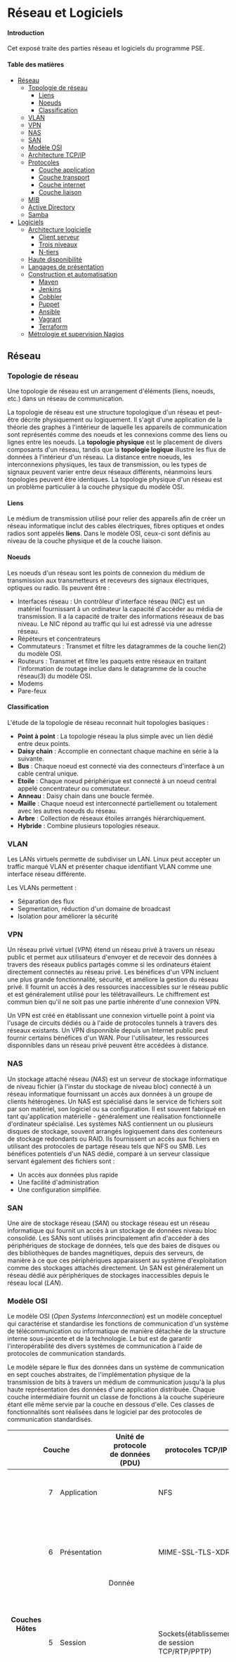 # Réseau et Logiciels

#### Introduction

Cet exposé traite des parties réseau et logiciels du programme PSE.

#### Table des matières

* [Réseau](#réseau)
    + [Topologie de réseau](#topologie-de-réseau)
        - [Liens](#liens)
        - [Noeuds](#noeuds)
        - [Classification](#classification)
    + [VLAN](#vlan)
    + [VPN](#vpn)
    + [NAS](#nas)
    + [SAN](#san)
    + [Modèle OSI](#modèle-osi)
    + [Architecture TCP/IP](#architecture-tcpip)
    + [Protocoles](#protocoles)
        - [Couche application](#couche-application)
        - [Couche transport](#couche-transport)
        - [Couche internet](#couche-internet)
        - [Couche liaison](#couche-liaison)
    + [MIB](#mib)
    + [Active Directory](#active-directory)
    + [Samba](#samba)
* [Logiciels](#logiciels)
    + [Architecture logicielle](#architecture-logicielle)
        - [Client serveur](#client-serveur)
        - [Trois niveaux](#trois-niveaux)
        - [N-tiers](#n-tiers)
    + [Haute disponibilité](#haute-disponibilité)
    + [Langages de présentation](#langages-de-présentation)
    + [Construction et automatisation](#construction-et-automatisation)
        - [Maven](#maven)
        - [Jenkins](#jenkins)
        - [Cobbler](#cobbler)
        - [Puppet](#puppet)
        - [Ansible](#ansible)
        - [Vagrant](#vagrant)
        - [Terraform](#terraform)
    + [Métrologie et supervision Nagios](#métrologie-et-supervision-nagios)

## Réseau

### Topologie de réseau

Une topologie de réseau est un arrangement d'éléments (liens, noeuds, etc.) dans un réseau de communication.

La topologie de réseau est une structure topologique d'un réseau et peut-être décrite physiquement ou logiquement. Il s'agit
d'une application de la théorie des graphes à l'intérieur de laquelle les appareils de communication sont représentés comme des
noeuds et les connexions comme des liens ou lignes entre les noeuds. La **topologie physique** est le placement de divers
composants d'un réseau, tandis que la **topologie logique** illustre les flux de données à l'intérieur d'un réseau. La distance
entre noeuds, les interconnexions physiques, les taux de transmission, ou les types de signaux peuvent varier entre deux réseaux
différents, néanmoins leurs topologies peuvent être identiques. La topologie physique d'un réseau est un problème particulier à
la couche physique du modèle OSI.

#### Liens

Le médium de transmission utilisé pour relier des appareils afin de créer un réseau informatique inclut des cables électriques,
fibres optiques et ondes radios sont appelés **liens**. Dans le modèle OSI, ceux-ci sont définis au niveau de la couche physique
et de la couche liaison.

#### Noeuds

Les noeuds d'un réseau sont les points de connexion du médium de transmission aux transmetteurs et receveurs des signaux
électriques, optiques ou radio. Ils peuvent être :

* Interfaces réseau : Un contrôleur d'interface réseau (NIC) est un matériel fournissant à un ordinateur la capacité d'accéder
au média de transmission. Il a la capacité de traiter des informations réseaux de bas niveau. Le NIC répond au traffic qui lui
est adressé via une adresse réseau.
* Répéteurs et concentrateurs
* Commutateurs : Transmet et filtre les datagrammes de la couche lien(2) du modèle OSI.
* Routeurs : Transmet et filtre les paquets entre réseaux en traitant l'information de routage inclue dans le datagramme de la
couche réseau(3) du modèle OSI.
* Modems
* Pare-feux

#### Classification

L'étude de la topologie de réseau reconnait huit topologies basiques :

* **Point à point** : La topologie réseau la plus simple avec un lien dédié entre deux points.
* **Daisy chain** : Accomplie en connectant chaque machine en série à la suivante.
* **Bus** : Chaque noeud est connecté via des connecteurs d'interface à un cable central unique.
* **Etoile** : Chaque noeud périphérique est connecté à un noeud central appelé concentrateur ou commutateur.
* **Anneau** : Daisy chain dans une boucle fermée.
* **Maille** : Chaque noeud est interconnecté partiellement ou totalement avec les autres noeuds du réseau.
* **Arbre** : Collection de réseaux étoiles arrangés hiérarchiquement.
* **Hybride** : Combine plusieurs topologies réseaux.

### VLAN

Les LANs virtuels permette de subdiviser un LAN. Linux peut accepter un traffic marqué VLAN et présenter chaque identifiant VLAN
comme une interface réseau différente.

Les VLANs permettent :

* Séparation des flux
* Segmentation, réduction d'un domaine de broadcast
* Isolation pour améliorer la sécurité

### VPN

Un réseau privé virtuel (*VPN*) étend un réseau privé à travers un réseau public et permet aux utilisateurs d'envoyer et de
recevoir des données à travers des réseaux publics partagés comme si les ordinateurs étaient directement connectés au réseau
privé. Les bénéfices d'un VPN incluent une plus grande fonctionnalité, sécurité, et améliore la gestion du réseau privé. Il
fournit un accès à des ressources inaccessibles sur le réseau public et est généralement utilisé pour les télétravailleurs. Le
chiffrement est commun bien qu'il ne soit pas une partie inhérente d'une connexion VPN.

Un VPN est créé en établissant une connexion virtuelle point à point via l'usage de circuits dédiés ou à l'aide de protocoles
tunnels à travers des réseaux existants. Un VPN disponnible depuis un Internet public peut fournir certains bénéfices d'un WAN.
Pour l'utilisateur, les ressources disponnibles dans un réseau privé peuvent être accédées à distance.

### NAS

Un stockage attaché réseau (*NAS*) est un serveur de stockage informatique de niveau fichier (à l'instar du stockage de niveau
bloc) connecté à un réseau informatique fournissant un accès aux données à un groupe de clients hétérogènes. Un NAS est
spécialisé dans le service de fichiers soit par son matériel, son logiciel ou sa configuration. Il est souvent fabriqué en tant
qu'application matérielle - généralement une réalisation fonctionnelle d'ordinateur spécialisé. Les systèmes NAS contiennent un
ou plusieurs disques de stockage, souvent arrangés logiquement dans des conteneurs de stockage redondants ou RAID. Ils
fournissent un accès aux fichiers en utilisant des protocoles de partage réseau tels que NFS ou SMB. Les bénéfices potentiels
d'un NAS dédié, comparé à un serveur classique servant également des fichiers sont :

* Un accès aux données plus rapide
* Une facilité d'administration
* Une configuration simplifiée.

### SAN

Une aire de stockage réseau (*SAN*) ou stockage réseau est un réseau informatique qui fournit un accès à un stockage de données
niveau bloc consolidé. Les SANs sont utilisés principalement afin d'accéder à des périphériques de stockage de données, tels que
des baies de disques ou des bibliothèques de bandes magnétiques, depuis des serveurs, de manière à ce que ces périphériques
apparaissent au système d'exploitation comme des stockages attachés directement. Un SAN est généralement un réseau dédié aux
périphériques de stockages inaccessibles depuis le réseau local (*LAN*).

### Modèle OSI

Le modèle OSI (*Open Systems Interconnection*) est un modèle conceptuel qui caractérise et standardise les fonctions de
communication d'un système de télécommunication ou informatique de manière détachée de la structure interne sous-jacente et de
la technologie. Le but est de garantir l'interopérabilité des divers systèmes de communication à l'aide de protocoles de
communication standards.

Le modèle sépare le flux des données dans un système de communication en sept couches abstraites, de l'implémentation physique
de la transmission de bits à travers un médium de communication jusqu'à la plus haute représentation des données d'une
application distribuée. Chaque couche intermédiaire fournit un classe de fonctions à la couche supérieure étant elle même servie
par la couche en dessous d'elle. Ces classes de fonctionnalités sont réalisées dans le logiciel par des protocoles de
communication standardisés.

<table>
    <thead>
        <tr>
            <th colspan="3">Couche</th>
            <th>Unité de protocole de données (PDU)</th>
            <th>protocoles TCP/IP</th>
            <th>Fonctions</th>
        </tr>
    </thead>
    <tbody>
        <tr>
            <th rowspan="4">Couches Hôtes</th>
            <td>7</td>
            <td>Application</td>
            <td rowspan="3">Donnée</td>
            <td>NFS</td>
            <td>APIs de haut-niveau, partages de ressources, accès de fichiers distants</td>
        </tr>
        <tr>
            <td>6</td>
            <td>Présentation</td>
            <td>MIME-SSL-TLS-XDR</td>
            <td>Traduction de données entre services réseau et une application ; encodage, compression et chiffrement</td>
        </tr>
        <tr>
            <td>5</td>
            <td>Session</td>
            <td>Sockets(établissement de session TCP/RTP/PPTP)</td>
            <td>Gestion de sessions de communications, i.e., échange continu d'information sous la forme de mulptiples
            va-et-vient de transmissions entre deux noeuds</td>
        </tr>
        <tr>
            <td>4</td>
            <td>Transport</td>
            <td>Segment, Datagramme</td>
            <td>TCP-UDP-SCTP-DCCP</td>
            <td>Transmission fiables de segments de données entre points d'un réseau, incluant la segmentation, l'acquittement
            et le multiplexage</td>
        </tr>
        <tr>
            <th rowspan="3">Couches médias</th>
            <td>3</td>
            <td>Réseau</td>
            <td>Paquet</td>
            <td>IP-IPsec-ICMP-IGMP-OSPF-RIP</td>
            <td>Structurant et gérant un réseau multi-noeuds, incluant l'adressage, le routage et le contrôle du traffic</td>
        </tr>
        <tr>
            <td>2</td>
            <td>Liaison</td>
            <td>Trame</td>
            <td>PPP-SLIP</td>
            <td>Transmissions fiables de trames de données entre deux noeuds connectés par une couche physique</td>
        </tr>
        <tr>
            <td>1</td>
            <td>Physique</td>
            <td>Bit</td>
            <td>Bluetooth-CAN bus-Ethernet Physical Layer-SMB-USB Physical Layer</td>
            <td>Transmissions et Réceptions de flux de bits à travers un médium physique</td>
        </tr>
    </tbody>
</table>

Les protocoles de communication permettent à une entité sur un hôte d'interagir avec une entité correspondante sur la même
couche dans un hôte différent. La définitions des services, comme le modèle OSI, décrit de manière abstraite la fonction de la
couche (N-1) pour la couche (N), ou N est une des sept couches de protocoles opérante sur l'hôte local.

A chaque niveau N, deux entités d'appareils communicants (couches N pairs) échangent des unités de protocole de données (PDUs)
par le moyen de la couche protocole N. Chaque PDU contient une charge, appelée unité de service de données (SDU), ainsi que les
entêtes et pieds reliés au protocole.

Le processus de données entre deux appareils compatibles OSI communicants est le suivant :

1. La donnée à transmettre est composée au niveau de la couche la plus haute de l'appareil transmetteur (couche *N*) dans une
unité de protocole de données.
2. Le *PDU* est passé à la couche *N-1*, ou il est reconnu comme une unité de service de données (*SDU*).
3. Au niveau de la couche *N-1* le *SDU* est concaténé avec une entête, un pied, ou les deux, produisant un *PDU de couche N-1*.
Il est alors envoyé à la couche *N-2*.
4. Le processus continue jusqu'à ce que la couche la plus basse soit atteinte, depuis laquelle la donnée est transmise à
l'appareil récepteur.
5. Au niveau de l'appareil récepteur, la donnée est passée de la couche la plus basse à la couche la plus haute comme une suite
de *SDUs* tandis quelle est pelée successivement de chaque entête ou pied de couche jusqu'à atteindre la couche la plus haute,
où la donnée restante est consommée.

### Architecture TCP/IP

La suite des protocoles internet est un modèle conceptuel et un ensemble de protocoles de communication utilisés par internet et
les réseaux informatiques similaires. Elle est connue plus communément sous le nom d'architecture **TCP/IP** du fait que les
protocoles sur lesquels elles s'appuie sont, le protocole de contrôle de transmission (TCP) et le protocole internet (IP). Son
implémentation est une pile de protocoles.

La suite des protocoles internet fournit une communication de données bout en bout en spécifiant comment la donnée doit être
empaquetée, adressée, transmise, routée et reçue. Cette fonctionnalité est organisée en quatre couches d'abstraction, qui
classifient tous les protocoles rattachés en fonction de l'étendue de leur implication réseau. De la couche la plus basse à la
couche la plus haute :

* Liaison : contient des méthodes de communications pour des données appartenant à un unique segment réseau (ou lien).
* Internet : fournit l'interconnexion entre réseaux indépendants.
* Transport : gère la communication d'hôte à hôte.
* Application : fournit l'échange de données inter-processus pour les applications.

Les trois couches les plus hautes du modèle OSI, i.e. la couche application, présentation et session, ne sont pas distinguées
séparément dans l'architecture TCP/IP. Néanmoins il n'y a aucune contrainte sur le fait que la pile de protocoles TCP/IP impose
une architecture monolithique au dessus de la couche transport. Par exemple le protocole applicatif NFS fonctionne au dessus du
protocole de présentation de représentation externe de données (XDR), qui lui-même s'appuie sur le protocole d'appel de
procedures distant (RPC). RPC fournit une transmission fiable des enregistrements, de façon qu'il puisse utiliser le protocole
de transport UDP de manière sûre.

La fonctionnalité de la couche session peut se retrouver dans des protocoles tels que HTTP et SMTP et de manière encore plus
évidente dans Telnet et le protocole d'initialisation de session (SIP). La fonctionnalité de la couche session est également
réalisée par la numérotation de port qui appartient à la couche transport de la suite TCP/IP. Les fonctions de la couche
présentation est réalisée dans les applications TCP/IP à l'aide du standard MIME dans l'échange de données.

### Protocoles

#### Couche application

* **DHCP** (*Dynamic Host Configuration Protocol*) : protocole des gestion réseau utilisé sur des réseaux IP, où un serveur DHCP
assigne dynamiquement des adresses IP et autres paramètres de configuration réseaux à chaque appareil, de façon à ce qu'ils
puissent communiquer avec d'autres réseaux IP. DHCP utilise le protocole UDP. (Port 67 pour le serveur, 68 pour le client)
* **DNS** (*Domain Name System*) : système de nommage dynamique et hiérarchisé pour appareils, services et autres ressources
connectées à Internet ou un réseau privé. DNS utilise UDP pour les requêtes de moins de 512 octets sinon il utilise TCP. (Port
53)
* **FTP** (*File Transfer Protocol*) : protocole réseau standard utilisé pour le transfert de fichiers depuis un serveur à un
client. FTP est construit sur un modèle d'architecture client-serveur en utilisant des connexions de contrôles et de données
séparées entre le client et le serveur. Les utilisateurs FTP peuvent s'authentifier eux-mêmes à l'aide d'un protocole
d'authentification en clair, généralement sous la forme d'un nom d'utilisateur et d'un mot de passe, mais ils peuvent se
connecter de manière anonyme si le serveur est configuré en ce sens. Pour des transmission sécurisées protégeant le nom
d'utilisateur et le mot de passe, et qui chiffrent le contenu, FTP est souvent sécurisé à l'aide de SSL/TLS (FTPS) ou bien
remplacé par le protocole de transfert de fichier SSH (SFTP). Le client FTP initie des connexions TCP selon différents modes.
(Port 21 pour le serveur)
* **HTTP** (*Hypertext Transfer Protocol*) : protocole de la couche application pour systèmes d'information distribués,
collaboratifs, hypermedia. HTTP est la base de la communication de données pour le World Wide Web, où des documents hypertextes
incluent des hyper liens pour d'autres ressources que l'utilisateur peut accéder facilement, par exemple par un click
utilisateur ou en tapant à l'écran dans un navigateur web. Le client initie une connexion TCP. (Port 80 ou 8080)
* **HTTPS** (*Hypertext Transfer Protocol Secure*) : est une extension de HTTP. Il est utilisé pour une communication sécurisé à
travers un réseau, et très largement répandu sur Internet. En HTTPS, le protocole de communication est crypté avec la sécurité
de la couche transport (TLS) ou, précédemment la couche de sockets sécurisée (SSL). Le protocole est par conséquent désigné
également par HTTP sur TLS, ou HTTP sur SSL. (Port 443)
* **IMAP** (*Internet Message Access Protocol*) : est un protocole Internet standard utilisé par les clients emails pour
récupérer les messages d'un serveur de messagerie à travers une connexion TCP/IP. (Port 143 et 993 pour IMAP sur SSL/TLS)
* **LDAP** (*Lightwight Directory Access Protocol*) : est un protocole applicatif standard permettant d'accéder et de maintenir
des répertoires de services d'information distribués à travers un réseau IP. Les répertoires de services jouent un rôle
important dans le développement des applications intranets et Internet en permettant le partage d'informations à propos
d'utilisateurs, de systèmes, de réseaux, de services, et d'applications à travers le réseau. LDAP utilise TCP et UDP. (Port 389
et 636 pour LDAP sur SSL/TLS)
* **NFS** (*Network File System*) : est un protocole de système de fichiers distribué qui permet à un ordinateur client
d'accéder à des fichiers à travers un réseau informatique. NFS comme de nombreux protocoles est construit au-dessus du protocole
ONC/RPC. NFS 3 et 4 utilisent le protocole TCP. (Port 2049 pour NFSv4)
* **ONC/RPC** (*Open Networking Computing/Remote Procedure Call*) : est un système d'appel procedural distant. Il sérialise la
donnée à l'aide de la représentation de données externes (XDR), qui permet également le transcodage pour l'accès sur de
multiples plateformes. ONC délivre alors la charge XDR à l'aide des protocoles UDP ou TCP. (Port 111)
* **RIP** (*Routing Information Protocol*) : est un protocole de routage IP de type vecteur s'appuyant sur l'algorithme de
détermination des routes décentralisé Bellman-Ford. Il permet à chaque routeur de communiquer aux routeurs voisins. La métrique
utilisée est la distance qui sépare un routeur d'un réseau IP déterminé quant au nombre de sauts. RIP utilise UPD. (Port 520)
* **SIP** (*Session Initiation Protocol*) : est un protocole de signalisation utilisé pour initier, maintenir et terminer des
sessions en temps réel, qui inclut des applications de messageries, vocales et vidéo. Les clients SIP utilisent TCP ou UDP.
(Port 5060 et 5061 pour SIP sur SSL/TLS)
* **SMTP** (*Simple Mail Transfer Protocol*) : est un protocole de communication pour la transmission de mail. Les serveurs
mails et autres agents de transferts utilisent SMPT pour envoyer et recevoir des messages mails. Les serveurs SMTP utilisent le
protocole TCP. (Port 25)
* **SNMP** (*Simple Network Management Protocol*) : SNMP est un protocole Internet standard utiliser pour collecter et organiser
l'information liée aux appareils sur des réseaux IP et pour modifier cette information afin de définir un nouvel état de
fonctionnement. Les appareils qui typiquement supportent SNMP sont les modems, les routeurs, les switch, les serveurs, les
postes de travail, les imprimantes, etc. SNMP est utilisé très largement pour la gestion et la surveillance réseau. SNMP expose
la gestion des données sous la forme de variables sur les systèmes gérés organisées dans une base informationnelle de gestion
(MIB) qui décrit le statut de la configuration système. Ces variables peuvent être elles même requêtées à distance (et, dans
certaines circonstances manipulées) par des applications de gestion.
* **SSH** (*Secure Shell*) : est un protocole réseau cryptographique pour des service réseaux sécurisés opérants sur des réseaux
non-sécurisés. SSH utilise une architecture client-serveur en connectant un client SSH à un serveur. SSH utilise TCP. (Port 22)
* **TLS/SSL** (*Transport Layer Security/Secure Sockets Layer*) : sont des protocoles cryptographiques permettant des
communications sécurisées à travers un réseau. Le protocole TLS a pour but principal de garantir le caractère privé et
l'intégrité de la donnée entre deux applications communicantes ou plus. Une connexion entre un client et un serveur doit quand
elle est sécurisé par TLS avoir une ou plusieurs des propriétés suivantes :
    + La connexion est privée (ou sécurisée) par un algorithme cryptographique symétrique pour chiffrer les données transmises.
    Les clefs de cette encryption symmétrique sont générées de manière unique et à chaque connexion, elle sont créées à partir
    d'un secret partagé négocié au début de la session. Le serveur et le client négocient les détails de l'algorithme
    cryptographique utilisé avant que le premier octet de données soit échangé. La négociation du secret partagé est à la fois
    sécurisé (ne peut être attaqué à l'aide d'un connexion intermédiaire) et fiable (aucun attaquant ne peut modifier les
    communications pendant le processus de négociation sans être détecté).
    + L'identité des parties en communication peut être authentifiée via une clef cryptographique publique. Cette
    authentification est requise pour le serveur et optionnelle pour le client.
    + La connexion est fiable du fait que chaque message transmis inclus un message de vérification d'intégrité en utilisant un
    message de code d'authentification pour prévenir les pertes non-détectées ou l'altération des données durant la transmission.
En plus des propriétés ci-dessus, un configuration TLS peut fournir des propriétés de sécurisation supplémentaires telles que la
confidentialité persistante, assurant qu'aucune découverte future des clefs cryptographiques ne puisse être utilisée pour
déchiffrer une communication TLS enregistrée par le passé.
* **XDR** (*External Data Representation*) : est un standard de format de sérialisation de données qui se retrouve dans de
nombreux protocoles réseau.

#### Couche transport

* **TCP** (*Transmission Control Protocol*) : est un des principaux protocoles de la suite des protocoles internet. Il a été
développé à l'origine dans l'implémentation réseau initiale pour complémenter le protocole internet (IP). Par conséquent, la
suite entière est communément connue sous le nom d'architecture TCP/IP. TCP fournit des flux d'octets vérifiés ordonnés et
fiables entre applications s'exécutant sur des hôtes communiquant via un réseau IP. TCP est orienté connexion, et une connexion
entre client et serveur est établie avant qu'une donnée puisse être envoyée. Le serveur doit écouter (ouverture passive) les
requêtes de connexion des clients avant qu'une connexion soit établie. Un handshaking en trois temps (ouverture active), une
retransmission, et une détection d'erreurs permet une grande fiabilité mais ajoute de la latence. Les applications qui ne
requièrent pas un service de flux de données fiable peuvent utiliser le protocole datagramme utilisateur (UDP), qui fournit un
service datagramme sans connexion qui priorise le temps à la fiabilité. TCP permet d'éviter la congestion réseau. Néanmoins, le
TCP est vulnérable aux attaques de déni de service, au piratage de connexion, attaque par veto TCP et redémarrage de la
connexion.
* **UDP** (*User Datagram Protocol*) : est un des protocoles principals de la suite des protocoles internet. UDP utilise un
modèle de communication sans connexion très simple à l'aide d'un minimum de mécanismes protocolaires. UDP fournit des sommes de
vérification pour l'intégrité des données, et des numéros de ports pour adresser différentes fonctions au niveau de la source et
de la destination du datagramme. Il ne contient pas de dialogue d'handshaking et par conséquent expose le programme utilisateur
aux problèmes éventuels de fiabilité de la connexion réseau sous-jacente ; il n'y a aucune garantie de livraison, d'ordre ni de
double protection. Si une correction d'erreur est nécessaire au niveau de l'interface réseau, une application utilisera plutôt
le protocole de contrôle de transmission (TCP) ou le protocole de transmission de contrôle de flux (SCTP) implémentés pour cet
usage. UDP est adapté aux usages où ni les contrôles ni les corrections d'erreurs ne sont nécessaires ou sont à la charge de
l'application ; UDP évite la surchage d'un tel processus dans la pile de protocole. Les applications temporellement sensibles
utilisent souvent UDP du fait qu'il est souvent préférable d'oublier des paquets plutôt que d'attendre des paquets retransmis,
ce qui peut ne pas être une option dans un système temps réel.
* **DCCP** (*Datagram Congestion Control Protocol*) : est un protocole orienté message. DCCP implémente une mise en place de
connexion et une déconnexion fiables, une notification de congestion explicite (ECN), un contrôle de congestion, et des
fonctionnalités de négociations.
* **SCTP** (*Stream Control Transmission Protocol*) : est un protocole Internet standard il permet de garder les fonctionnalités
orientées message du protocole datagramme utilisateur (UDP), tout en assurant une fiabilité et un ordonnancement des messages
ainsi que des contrôles de congestion similaires au protocole de contrôle de transmission (TCP). Contrairement à UDP et TCP, le
protocole permet le multi-homing et la redondance des chemins afin d'augmenter la résilience et la fiabilité.
* **RSVP** (*Ressource Reservation Protocol*) : est un protocole utilisé pour réserver des ressources à travers un réseau en
utilisant un modèle de services intégrés. RSVP opère à travers des réseaux IP et fournit une installation initiée par le
receveur pour la réservation de ressources pour des flux de données unicast ou multicast. Il est similaire à un protocole de
contrôle comme le protocole de messages de contrôles internet (ICMP) ou le protocole de gestion de groupes internet (IGMP).

#### Couche internet

* **IPv4** (*Internet Protocol v.4*) : est le principal protocole de communication de la suite des protocoles internet en
relayant des datagrammes à travers les frontières de réseaux. Ces fonctions de routage permettent l'aggrégation de réseaux, qui
établit essentiellement Internet. IP a pour fonction de livrer des paquets depuis un hôte source à un hôte destination
uniquement via l'adresse IP contenue dans l'entête. A cette fin, IP définit des structures de paquets qui encapsulent la donnée
à envoyer. Le protocole définit également les méthodes d'adressage utiliser pour étiqueter le datagramme des informations
concernant la source et la destination. IPv4 utilise des adresses de 32-bits qui fournissent un peu plus de 4 milliards
d'adresses. Néanmoins une grande partie de ces adresses est réservée pour des méthodes réseaux spéciales.
* **IPv6** (*Internet Protocol v.6*) : est la version la plus récente du protocole internet (IP). IPv6 a été développé pour
résoudre le problème d'épuisement du nombre d'adresse IPv4. IPv6 utilise des adresses de 128-bits soit 3,4.10^38 adresses. Les
deux protocoles ne sont pas interopérable, de fait aucune communication entre eux n'est possible. IPv6 fournit d'autres
avantages techniques en plus du plus grand espace d'adressage. En particulier, il permet des méthodes d'allocation d'adresses
hiérarchiques qui facilite l'aggrégation de routes à travers Internet, limitant l'expansion des tables de routage. L'usage de
l'adressage multicast est étendu et simplifié, il contient également d'autres optimisations pour la livraison de services. La
mobilité des appareils, la sécurité, et la configuration ont été considérés lors de la création du protocole.
* **ICMP** (*Internet Control Message Protocol*) : est un protocole de la suite des protocoles internet utilisé par les
matériels d'interconnexion pour envoyer des messages d'erreurs et autres informations opérationnelles indiquant la réussite ou
l'échec lors d'une communication avec une autre adresse IP. ICMP n'est pas utilisé pour envoyer des données applicatives entre
systèmes (à part pour des outils de diagnostics tels ping et traceroute).
* **ECN** (*Explicit Congestion Notification*) : est une extension du protocole internet (IP) et du protocole de contrôle de
transmission (TCP). ECN permet la notification bout en bout d'une congestion réseau sans oublis de paquets. ECN est une
fonctionnalité optionnelle.
* **IGMP** (*Internet Group Management Protocol*) : est un protocole de communication entres hôtes et routeurs adjacents pour
établir une appartenance à des groupes de multicasts. IGMP fait partie du multicast IP et permet au réseau de diriger les
transmissions multicasts uniquement aux hôtes qui les ont demandées.
* **IPsec** (*Internet Protocol Secure*) : est une suite de protocoles réseau sécurisée qui authentifie et chiffre les paquets
de données pour fournir une communication sécurisée à travers un réseau IP. Elle est utilisé par les réseaux privés virtuels
(VPN).

#### Couche Liaison

* **ARP** (*Address Resolution Protocol*) : est un protocole de communication utilisé pour découvrir l'adresse de la couche
liaison, telle que l'adresse MAC, associée à une une adresse de la couche internet donnée, typiquement, une adresse IP.
* **NDP** (*Neighbor Discovery Protocol*) : est un protocole de la suite des protocoles internet utilisé avec le protocole
internet version 6 (IPv6). Il est responsable de la récupération d'informations diverses requises pour la communication
internet, telles que la configuration de connexions locales et les DNS et passerelles utilisées pour communiquer avec des
systèmes plus lointains. Le protocole définit 5 paquets ICMPv6 différents pour des fonctions IPv6 similaires aux découvertes et
redirection de routeurs d'ARP et de ICMP pour IPv4. Il fournit aussi de nombreuses améliorations en ce qui concerne la
robustesse des livraisons de paquets.
* **OSPF** (*Open Shortest Path First*) : est un protocole de routage pour les réseaux IP.
* **L2TP** (*Layer 2 Tunneling Protocol*) : est un protocole de tunnellisation utilisé pour créer des réseaux privés virtuels
(VPN).
* **PPP** (*Point-to-Point Protocol*) : est un protocole de communication entre deux routeurs, sans hôte ni aucun autre
réseautage entre. Il fournit une authentification de connexion, le chiffrement des transmissions et la compression de données.
* **STP** (*Spanning Tree Protocol*) : est un protocole qui permet une topologie de réseaux Ethernet sans boucles. Le but étant
de prévenir les tempêtes de broadcast. STP permet aussi d'inclure des liens redondants ce qui fournit une tolérance aux pannes
en cas d'échec des liens actifs. STP créé un arbre couvrant qui caractérise la relation entre noeuds d'un réseau et désactive
les liens qui ne font pas partie de l'arbre couvrant, laissant un unique lien actif entre 2 noeuds.

### MIB

Une base de gestion d'information (*MIB*) est une base de données utilisée pour gérer les entitées d'un réseau de communication.
La plupart du temps, elle est associée au protocole *SNMP*, le terme est également utilisé plus génériquement dans les contextes
tels que les modèles de gestion réseau OSI/ISO. Bien que faisant référence à l'ensemble de la collection des informations de
gestion disponnible sur une entité, le terme est souvent utilisé pour faire référence à un sous ensemble, plus correctement
appelé *module MIB*.

La base de donnée est hierarchique et chaque entrée est adressée à travers un identifiant d'objet (OID).

### Active Directory

Un Active Directory (*AD*) est un service de répertorisation (nommage) développé par Microsoft pour les domaines réseaux
Windows. Il est inclus dans la plupart des systèmes d'exploitation Windows Server comme un ensemble de processus et de services.
Initialement, Active Directory était utilisé uniquement pour une gestion du domaine centralisée. Néanmoins Active Directory est
finalement devenu un nom parapluie pour un large pannel de services de relation/identité basé répertoire.

Un serveur exécutant le service de domaine active directory (AD DS) est appelé le contrôleur de domaine. Il authentifie et
autorise tous les utilisateurs et ordinateurs dans un domaine Windows de type réseau, gérant et appliquant les politiques de
sécurité pour tous les ordinateurs, installant et mettant à jour le logiciel. Un Active Directory permet la gestion et le
stockage d'information, fournit des mécanismes d'autorisation et d'authentification, et établit un cadre pour déployer d'autres
services liés : Service de certification, service de fédération d'Active Directory, service LDAP et service de gestion des
droits.

Active Directory utilise LDAP, la version Microsoft de Kerberos et DNS.

### Samba

Samba est une réimplémentation libre du protocole réseau propriétaire SMB. Samba fournit des services fichiers et d'impression
pour divers clients Microsoft Windows et peut s'intégrer avec un serveur de domaine Microsoft Windows, soit en tant que
contrôleur de domaine (DC) soit en tant que membre de domaine. Depuis la version 4, il supporte les domaines Microsoft Windows
NT et Active Directory.

## Logiciels

### Architecture logicielle

#### Client serveur

Le modèle client serveur est une structure d'application distribué qui sépare les tâches ou charges de travail entre
fournisseurs de ressource ou service, appelés serveurs, et les demandeurs de ce service, appelés clients. Les clients et les
serveurs communiquent souvent à travers un réseau informatique sur des matériels séparés, mais les deux peuvent également se
trouver sur la même machine. Un serveur hôte exécute un ou plusieurs programmes serveurs, qui partagent leurs ressources avec
des clients. Un client ne partage habituellement aucune de ses ressources, mais demande le contenu ou le service au serveur. Par
conséquent, les clients initient la session de communication avec les serveurs, qui attendent les requêtes entrantes.

La caractéristique client-serveur décrit la relation de programmes coopérants dans une application. Le composant serveur fournit
une fonction ou un service à un ou plusieurs clients, qui initient des requêtes pour de tels services. Les serveurs sont
classifiés en fonction du service qu'ils fournissent. Par exemple, un serveur web, sert des pages web pour un serveur de fichier
qui sert des fichiers informatiques. Une ressource partagée peut être n'importe quel composant électronique ou logiciel
informatique du serveur, des programmes et des données aux processeurs et périphériques de stockages. Le partage des ressources
d'un serveur constitue un *service*.

La condition si un ordinateur est un client, un serveur ou les deux, est déterminé par la nature de l'application qui demande
les fonctions du service. Par exemple, un seul ordinateur peut exécuter un serveur web et un logiciel serveur de fichier en même
temps pour servir différentes données aux clients effectuant diverses requêtes. Le logiciel client peut aussi communiquer avec
un logiciel serveur sur le même ordinateur. La communication entre serveurs tel que la synchronisation de données, est quelques
fois appelée communication inter-serveur ou serveur à serveur.

En général, un service est une abstraction de ressources informatiques et un client n'a pas à être concerné du comment le
serveur procède tandis qu'il exécute la requête et livre la réponse. Le client doit uniquement comprendre la réponse selon les
protocoles applicatifs connus, i.e. le contenu et le formatage de la donnée pour le service requis.

Les clients et les serveurs échangent des messages à l'aide du motif de messagerie requête-réponse. Le client envoie une
requête, et le serveur retourne une réponse. Cet échange de message est un exemple de communication inter-processus. Pour
communiquer, les ordinateurs doivent avoir un langage commun, et doivent suivre des règles communes qui doivent être définis
dans le protocole de communications. Tous les protocoles client-serveur opère au niveau de la couche application. Le protocole
de la couche application définit des motifs basiques de dialogue. Pour formaliser un peu plus loin l'échange de données, le
serveur peut implémenter une interface de programmation applicative (API). L'API est une couche d'abstraction permettant
d'accéder un service. En restreignant la communication à des contenus formatés spécifiquement, cela facilite l'analyse
syntaxique. En rendant l'accès à la donnée abstrait, on facilite l'échange de données inter-plateformes.

Un serveur peut recevoir de multiples clients distincts sur une période de temps très courte. Un ordinateur peut uniquement
exécuter un nombre limité de tâches à la fois, et s'appuie sur l'ordonnanceur système pour prioriser les requêtes entrantes des
clients pour les traiter. Afin de prévenir les abus et une disponibilité maximale, le logiciel serveur peut limiter la
disponibilité aux clients. Les attaques de déni de service sont conçues pour exploiter les obligations du serveur à traiter des
requêtes en le surchargeant avec un taux de requêtes excessif. Le chiffrement doit être mis en place si des données sensibles
sont communiquées entre le client et le serveur.

#### Trois niveaux

Une *architecture à trois niveaux* ou *architecture trois tiers* ajoute un niveau supplémentaire à l'architecture à 2 niveaux,
permettant de spécialiser les serveurs dans une tâche précise, ce qui donne un avantage de flexibilité, de sécurité et de
performance :

* un client qui demande une ressource via une interface utilisateur chargée de la présentation de la ressource ;
* un serveur d'application (appelé middleware) qui fournit la ressource, mais en faisant appel aux ressources d'un autre serveur
;
* un serveur de données qui fournit au serveur d'application les ressources requises pour répondre au client.

#### N-tiers

Une architecture à *N niveaux* ou *architecture N-tiers* n'ajoute pas de niveaux supplémentaires à l'architecture à 3 niveaux
mais introduit la notion d'objets qui offre la possibilité de distribuer les services entre les 3 niveaux selon N couches,
permettant ainsi de davantage spécialiser les serveurs.

### Haute disponibilité

La haute disponibilité est une caractéristique d'un système qui vise à assurer un certain niveau de performance opérationnelle,
généralement l'uptime (ou durée de fonctionnement), durant une période plus longue que celle attendue habituellement.

Il existe trois principes de conception système en ingénierie de fiabilité permettant d'atteindre une haute disponibilité :

* L'élimination des points de défaillances uniques. Cela signifie ajouter ou construire une redondance dans le système pour que
la défaillance d'un composant ne signifie pas la défaillance du système en entier.
* Fiabilité des points de croisements. Au niveau des systèmes redondants, le point de croisement lui-même tend à devenir un
point de défaillance unique. Les systèmes fiables doivent fournir des points de croisement fiables.
* Détection des défaillances lors de leurs occurrences. Si les deux principes ci-dessus sont observés, alors un utilisateur
pourra ne jamais voir de défaillance - mais l'activité de maintenance le doit.

### Langages de présentation

HTML/CSS

### Construction et automatisation

#### Maven

Maven est un outil d'automatisation de construction utilisé généralement pour les projets Java. Maven peut également être
utiliser pour construire et gérer des projets dans d'autres langages.

Maven aborde deux aspects de la construction de logiciel : comment le logiciel est construit, et ses dépendances. Contrairement
à des outils précédents tels que Ant, il utilise des conventions pour la procédure de construction. Seules les exceptions ont
besoin d'être spécifiées. Un fichier XML décrit le projet logiciel en cours de construction, ces dépendances sur d'autres
modules externes et composants, l'ordre de construction, les répertoires, et plug-ins requis. Il embarque des cibles prédéfinies
pour exécuter certaines tâches bien définies telles que la compilation de code et la construction de paquets. Maven télécharge
dynamiquement des bibliothèques Java et des plugins Maven d'un ou plusieurs dépôts et les stocke dans un cache local. Ce cache
local d'artefacts téléchargés peut également être mis à jour à l'aide d'artefacts créés par des projets locaux. Les dépôts
publics peuvent également être mis à jour.

Maven est construit en utilisant une architecture de plugins qui permet de faire usage de n'importe quelle application
contrôlable via l'entrée standard.

#### Jenkins

Jenkins est un serveur d'automatisation open source. Il aide à automatiser certaines parties du développement logiciel lié à la
construction, le test, et le déploiement, facilitant l'intégration en continu (CI) et la livraison en continu (CD). C'est un
système serveur qui fonctionne dans des conteneurs servlets tels que Tomcat. Il supporte des outils de contrôle de version et
peut exécuter des projets basés sur Ant et Maven ainsi que des scripts shell arbitraires.
    
#### Cobbler

Cobbler est un serveur fournisseur linux qui facilite et automatise l'installation système via le réseau de multiples systèmes
d'exploitations informatiques depuis un point central en utilisant des services tels que DHCP, TFTP et DNS. Il peut
être configuré pour l'environnement d'exécution pré-démarrage (PXE), réinstallations, et invités virtuels utilisant Xen, KVM ou
VMware. Cobbler interagit avec le programme koan pour le support de la réinstallation et de la virtualisation. koan et Cobbler
utilisent libvirt pour s'intégrer avec différents logiciels de virtualisation.

#### Puppet

Puppet est un outil logiciel de gestion de configuration qui inclut son propre langage de langage déclaratif pour décrire une
configuration système. C'est une solution orienté modèle qui nécessite une connaissance limitée en programmation pour son usage.

#### Ansible

Ansible est un outil logiciel open source de déploiement d'application, gestion de configuration et fournisseur permettant
l'infrastructure as code (Iac). Il inclut son propre langage déclaratif pour décrire des configurations systèmes. Ansible est
sans agent, se connectant temporairement via SSH pour faire ses opérations.

#### Vagrant

Vagrant est un produit logiciel open source pour construire et maintenir des environnements de développement logiciels virtuels
portables (VirtualBox, KVM, Hyper-V, conteneurs Docker, VMware, et AWS). Il essaie de simplifier la gestion de la configuration
de virtualisation afin d'augmenter la productivité de développement.

#### Terraform

Terraform est un outil logiciel open source d'infrastructure as code. Les utilisateurs définissent et fournissent
l'infrastructure en utilisant un langage de configuration déclaratif ou du JSON.

### Métrologie et supervision Nagios

Nagios Core est une application informatique open source qui supervise des systèmes, réseaux et infrastructure.
Nagios offre des services de supervision et d'alerte pour des serveurs, switch, applications et services. Il alerte les
utilisateurs quand les choses se passent mal et les alerte une seconde fois lorsque le problème a été résolu.

Nagios fournit :

* Supervision de services réseaux (SMTP, POP3, HTTP, NNTP, ICMP, SNMP, FTP, SSH)
* Supervision de ressources hôte (charge processeur, utilisation du disque, logs système) à l'aide d'agents de supervision.
* Supervision de matériels (sondes de température, alarmes, etc.) ayant la capacité d'envoyer les données collectées via un
réseau à des plugins écrits spécifiquement.
* Supervision via des scripts exécutés à distance via l'exécuteur de plugin à distance Nagios.
* Supervision à distance via des tunnels chiffrés SSL ou SSH.
* Un simple plugin qui permet aux utilisateurs de facilement développer leurs propres vérifications de services selon leurs
besoins, en utilisant les outils de leur choix (scripts shell, C++, Perl, Ruby, Python, PHP, C#, etc.)
* Des plugins de mise en forme des données disponnibles
* Vérification de services parallélisée etc.
